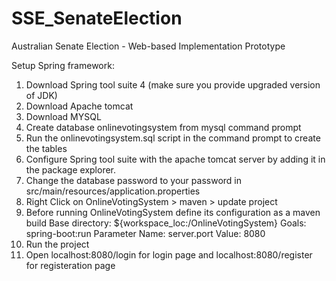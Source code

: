 # SSE_SenateElection
Australian Senate Election - Web-based Implementation Prototype

Setup Spring framework:

1. Download Spring tool suite 4 (make sure you provide upgraded version of JDK)
2. Download Apache tomcat
3. Download MYSQL
4. Create database onlinevotingsystem from mysql command prompt
5. Run the onlinevotingsystem.sql script in the command prompt to create the tables
6. Configure Spring tool suite with the apache tomcat server by adding it in the package explorer.
7. Change the database password to your password in src/main/resources/application.properties
8. Right Click on OnlineVotingSystem > maven > update project
9. Before running OnlineVotingSystem define its configuration as a maven build
	Base directory: ${workspace_loc:/OnlineVotingSystem}
	Goals: spring-boot:run
	Parameter Name: server.port
	Value: 8080
10. Run the project
11. Open localhost:8080/login for login page and localhost:8080/register for registeration page
